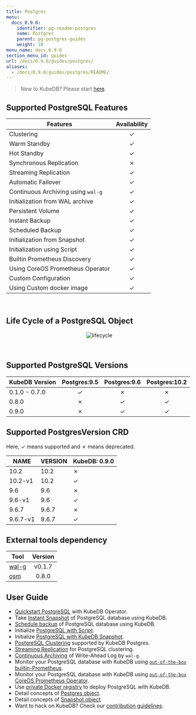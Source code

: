 ```yaml
---
title: Postgres
menu:
  docs_0.9.0:
    identifier: pg-readme-postgres
    name: Postgres
    parent: pg-postgres-guides
    weight: 10
menu_name: docs_0.9.0
section_menu_id: guides
url: /docs/0.9.0/guides/postgres/
aliases:
  - /docs/0.9.0/guides/postgres/README/
---
```


> New to KubeDB? Please start [here](/docs/0.9.0/concepts/README).

## Supported PostgreSQL Features

|              Features              | Availability |
| ---------------------------------- | :----------: |
| Clustering                         |   &#10003;   |
| Warm Standby                       |   &#10003;   |
| Hot Standby                        |   &#10003;   |
| Synchronous Replication            |   &#10007;   |
| Streaming Replication              |   &#10003;   |
| Automatic Failover                 |   &#10003;   |
| Continuous Archiving using `wal-g` |   &#10003;   |
| Initialization from WAL archive    |   &#10003;   |
| Persistent Volume                  |   &#10003;   |
| Instant Backup                     |   &#10003;   |
| Scheduled Backup                   |   &#10003;   |
| Initialization from Snapshot       |   &#10003;   |
| Initialization using Script        |   &#10003;   |
| Builtin Prometheus Discovery       |   &#10003;   |
| Using CoreOS Prometheus Operator   |   &#10003;   |
| Custom Configuration               |   &#10003;   |
| Using Custom docker image          |   &#10003;   |

<br/>

## Life Cycle of a PostgreSQL Object

<p align="center">
  <img alt="lifecycle"  src="/docs/0.9.0/images/postgres/lifecycle.png">
</p>

<br/>

## Supported PostgreSQL Versions

| KubeDB Version | Postgres:9.5 | Postgres:9.6 | Postgres:10.2 |
| -------------- | :----------: | :----------: | :-----------: |
| 0.1.0 - 0.7.0  |   &#10003;   |   &#10007;   |   &#10007;    |
| 0.8.0          |   &#10007;   |   &#10003;   |   &#10003;    |
| 0.9.0     |   &#10007;   |   &#10003;   |   &#10003;    |

## Supported PostgresVersion CRD

Here, &#10003; means supported and &#10007; means deprecated.

| NAME     | VERSION | KubeDB: 0.9.0 |
|----------|---------|--------------------|
| 10.2     | 10.2    | &#10007;           |
| 10.2-v1  | 10.2    | &#10003;           |
| 9.6      | 9.6     | &#10007;           |
| 9.6-v1   | 9.6     | &#10003;           |
| 9.6.7    | 9.6.7   | &#10007;           |
| 9.6.7-v1 | 9.6.7   | &#10003;           |

## External tools dependency

|Tool                                      |Version  |
|------------------------------------------|:-------:|
|[wal-g](https://github.com/wal-g/wal-g)   | v0.1.7  |
|[osm](https://github.com/appscode/osm)    | 0.8.0   |

## User Guide

- [Quickstart PostgreSQL](/docs/0.9.0/guides/postgres/quickstart/quickstart) with KubeDB Operator.
- Take [Instant Snapshot](/docs/0.9.0/guides/postgres/snapshot/instant_backup) of PostgreSQL database using KubeDB.
- [Schedule backup](/docs/0.9.0/guides/postgres/snapshot/scheduled_backup) of PostgreSQL database using KubeDB.
- Initialize [PostgreSQL with Script](/docs/0.9.0/guides/postgres/initialization/script_source).
- Initialize [PostgreSQL with KubeDB Snapshot](/docs/0.9.0/guides/postgres/initialization/snapshot_source).
- [PostgreSQL Clustering](/docs/0.9.0/guides/postgres/clustering/ha_cluster) supported by KubeDB Postgres.
- [Streaming Replication](/docs/0.9.0/guides/postgres/clustering/streaming_replication) for PostgreSQL clustering.
- [Continuous Archiving](/docs/0.9.0/guides/postgres/snapshot/continuous_archiving) of Write-Ahead Log by `wal-g`.
- Monitor your PostgreSQL database with KubeDB using [`out-of-the-box` builtin-Prometheus](/docs/0.9.0/guides/postgres/monitoring/using-builtin-prometheus).
- Monitor your PostgreSQL database with KubeDB using [`out-of-the-box` CoreOS Prometheus Operator](/docs/0.9.0/guides/postgres/monitoring/using-coreos-prometheus-operator).
- Use [private Docker registry](/docs/0.9.0/guides/postgres/private-registry/using-private-registry) to deploy PostgreSQL with KubeDB.
- Detail concepts of [Postgres object](/docs/0.9.0/concepts/databases/postgres).
- Detail concepts of [Snapshot object](/docs/0.9.0/concepts/snapshot).
- Want to hack on KubeDB? Check our [contribution guidelines](/docs/0.9.0/CONTRIBUTING).

